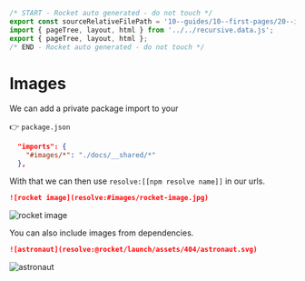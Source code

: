 ```js server
/* START - Rocket auto generated - do not touch */
export const sourceRelativeFilePath = '10--guides/10--first-pages/20--images.rocket.md';
import { pageTree, layout, html } from '../../recursive.data.js';
export { pageTree, layout, html };
/* END - Rocket auto generated - do not touch */
```

# Images


We can add a private package import to your

👉 `package.json`

```json
  "imports": {
    "#images/*": "./docs/__shared/*"
  },
```

With that we can then use `resolve:[[npm resolve name]]` in our urls.


```md
![rocket image](resolve:#images/rocket-image.jpg)
```

<div style="width: 50%">

![rocket image](resolve:#images/rocket-image.jpg)

</div>

You can also include images from dependencies.

```md
![astronaut](resolve:@rocket/launch/assets/404/astronaut.svg)
```

<div style="width: 50%">

![astronaut](resolve:@rocket/launch/assets/404/astronaut.svg)

</div>
